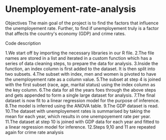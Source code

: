# Unemployement-rate-analysis

Objectives
The main goal of the project is to find the factors that influence the unemployement rate.
Further, to find if unemployement truly is a factor that affects the country's economy (GDP) and crime rates.

Code description

1.We start off by importing the necessary libraries in our R file.
2.The file names are stored in a list and iterated in a custom function which has a series of data cleaning steps, to prepare the data for analysis.
3.Inside the function, an index column is first added to the dataset. It is then split into two subsets.
4.The subset with index, men and women is pivoted to have the unemployement rate as a column value.
5.The subset at step 4 is joined with the first subset (race, age, marital status) using the index column as the key column.
6.The data for all the years foes through the above steps and gets appended to form a single large dataset for analysis.
7.The final dataset is now fit to a linear regression model for the purpose of inference.
8.The model is inferred using the ANOVA table.
9.The GDP dataset is read.
10.The dataset with unemployement rates is summarised by taking the mean for each year, which results in one unempoyement rate per year.
11.The dataset at step 10 is joined with GDP data for each year and fitted to a linear regression model for inference.
12.Steps 9,10 and 11 are repeated again for crime rate analysis 



